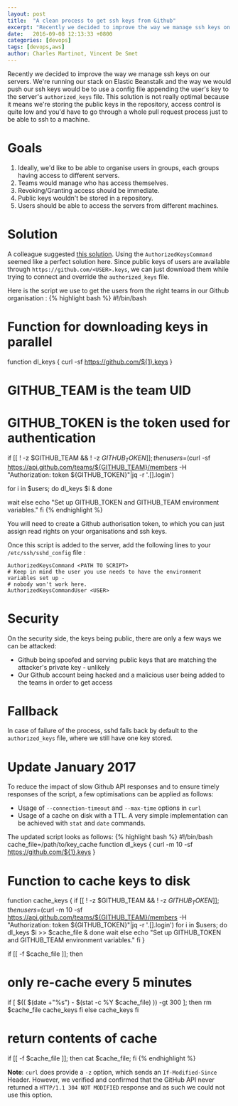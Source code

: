 ```yaml
---
layout: post
title:  "A clean process to get ssh keys from Github"
excerpt: "Recently we decided to improve the way we manage ssh keys on our servers. We’re running our stack on Elastic Beanstalk and the way we would push our ssh keys would be to use a config file appending the user’s key to the server’s authorized_keys file. This solution is not really optimal because it means we’re storing the public keys in the repository, access control is quite low and you’d have to go through a whole pull request process just to be able to ssh to a machine."
date:   2016-09-08 12:13:33 +0800
categories: [devops]
tags: [devops,aws]
author: Charles Martinot, Vincent De Smet
---
```

Recently we decided to improve the way we manage ssh keys on our servers. We're running our stack on Elastic Beanstalk and the way we would push our ssh keys would be to use a config file appending the user's key to the server's `authorized_keys` file. This solution is not really optimal because it means we're storing the public keys in the repository, access control is quite low and you'd have to go through a whole pull request process just to be able to ssh to a machine.

# Goals
1. Ideally, we'd like to be able to organise users in groups, each groups having access to different servers.
2. Teams would manage who has access themselves.
3. Revoking/Granting access should be immediate.
4. Public keys wouldn't be stored in a repository.
5. Users should be able to access the servers from different machines.

# Solution
A colleague suggested [this solution][better-ssh]. Using the `AuthorizedKeysCommand` seemed like a perfect solution here. Since public keys of users are available through `https://github.com/<USER>.keys`, we can just download them while trying to connect and override the `authorized_keys` file.

Here is the script we use to get the users from the right teams in our Github organisation :
{% highlight bash %}
#!/bin/bash

# Function for downloading keys in parallel
function dl_keys {
  curl -sf https://github.com/${1}.keys
}

# GITHUB_TEAM is the team UID
# GITHUB_TOKEN is the token used for authentication
if [[ ! -z $GITHUB_TEAM && ! -z $GITHUB_TOKEN ]]; then
  users=$(curl -sf https://api.github.com/teams/${GITHUB_TEAM}/members -H "Authorization: token ${GITHUB_TOKEN}"|jq -r '.[].login')

  for i in $users; do
    dl_keys $i &
  done

  wait
else
  echo "Set up GITHUB_TOKEN and GITHUB_TEAM environment variables."
fi
{% endhighlight %}

You will need to create a Github authorisation token, to which you can just assign read rights on your organisations and ssh keys.

Once this script is added to the server, add the following lines to your `/etc/ssh/sshd_config` file :

```
AuthorizedKeysCommand <PATH TO SCRIPT>
# Keep in mind the user you use needs to have the environment variables set up -
# nobody won't work here.
AuthorizedKeysCommandUser <USER>
```

# Security
On the security side, the keys being public, there are only a few ways we can be attacked:

- Github being spoofed and serving public keys that are matching the attacker's private key - unlikely
- Our Github account being hacked and a malicious user being added to the teams in order to get access

# Fallback
In case of failure of the process, sshd falls back by default to the `authorized_keys` file, where we still have one key stored.

# Update January 2017

To reduce the impact of slow Github API responses and to ensure timely responses of the script, a few optimisations can be applied as follows:

- Usage of `--connection-timeout` and `--max-time` options in `curl`
- Usage of a cache on disk with a TTL. A very simple implementation can be
  achieved with `stat` and `date` commands.

The updated script looks as follows:
{% highlight bash %}
#!/bin/bash
cache_file=/path/to/key_cache
function dl_keys {
  curl -m 10 -sf https://github.com/${1}.keys
}

# Function to cache keys to disk
function cache_keys {
  if [[ ! -z $GITHUB_TEAM && ! -z $GITHUB_TOKEN ]]; then
    users=$(curl -m 10 -sf https://api.github.com/teams/${GITHUB_TEAM}/members -H "Authorization: token ${GITHUB_TOKEN}"|jq -r '.[].login')
    for i in $users; do
      dl_keys $i >> $cache_file &
    done
    wait
  else
    echo "Set up GITHUB_TOKEN and GITHUB_TEAM environment variables."
  fi
}

if [[ -f $cache_file ]]; then
  # only re-cache every 5 minutes
  if [ $(( $(date +"%s") - $(stat -c %Y $cache_file) )) -gt 300 ]; then
    rm $cache_file
    cache_keys
  fi
else
  cache_keys
fi
# return contents of cache
if [[ -f $cache_file ]]; then cat $cache_file; fi
{% endhighlight %}

**Note**: `curl` does provide a `-z` option, which sends an `If-Modified-Since` Header. However, we verified and confirmed that the GitHub API never returned a  `HTTP/1.1 304 NOT MODIFIED` response and as such we could not use this option.

[better-ssh]: https://gist.github.com/sivel/c68f601137ef9063efd7
